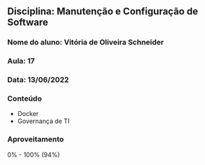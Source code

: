 ## Disciplina: Manutenção e Configuração de Software
### Nome do aluno: Vitória de Oliveira Schneider
### Aula: 17
### Data: 13/06/2022

### Conteúdo
- Docker 
- Governança de TI

### Aproveitamento
0% - 100% (94%)
